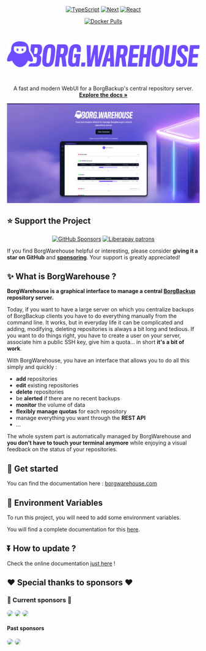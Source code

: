<div align="center">

[![TypeScript][typescript.js]][typescript-url]
[![Next][Next.js]][Next-url]
[![React][React.js]][React-url]

</div>
<div align="center">

[![Docker Pulls](https://img.shields.io/docker/pulls/borgwarehouse/borgwarehouse?label=borgwarehouse&style=for-the-badge&logo=docker)](https://hub.docker.com/r/borgwarehouse/borgwarehouse)



</div>

  <img src="public/borgwarehouse-logo-violet.svg" alt="BorgWarehouse" style="margin: 30px 0">

  <p align="center">
    A fast and modern WebUI for a BorgBackup's central repository server.
    <br />
    <a href="https://borgwarehouse.com"><strong>Explore the docs »</strong></a>
  </p>

<div align="center">
  <a href="https://borgwarehouse.com">
    <img src="medias/borgwarehouse-og.jpg" alt="presentation">
  </a>
</div>

## ⭐ Support the Project

<div align="center">
<a href="https://github.com/sponsors/Ravinou"><img alt="GitHub Sponsors" src="https://img.shields.io/github/sponsors/Ravinou?style=for-the-badge&logo=github&label=Github%20Sponsors&link=https%3A%2F%2Fgithub.com%2Fsponsors%2FRavinou"></a>
<a href="https://liberapay.com/R4VEN/"><img alt="Liberapay patrons" src="https://img.shields.io/liberapay/patrons/R4VEN?style=for-the-badge&logo=liberapay&label=Liberapay%20Sponsors&link=https%3A%2F%2Fliberapay.com%2FR4VEN"></a>
</div>

If you find BorgWarehouse helpful or interesting, please consider **giving it a star on GitHub** and **[sponsoring](https://github.com/sponsors/Ravinou)**. Your support is greatly appreciated!

## ✨ What is BorgWarehouse ?

**BorgWarehouse is a graphical interface to manage a central [BorgBackup](https://borgbackup.readthedocs.io/en/stable/#what-is-borgbackup) repository server.**

Today, if you want to have a large server on which you centralize backups of BorgBackup clients you have to do everything manually from the command line. It works, but in everyday life it can be complicated and adding, modifying, deleting repositories is always a bit long and tedious. If you want to do things right, you have to create a user on your server, associate him a public SSH key, give him a quota... in short **it's a bit of work**.

With BorgWarehouse, you have an interface that allows you to do all this simply and quickly :

- **add** repositories
- **edit** existing repositories
- **delete** repositories
- be **alerted** if there are no recent backups
- **monitor** the volume of data
- **flexibly manage quotas** for each repository
- manage everything you want through the **REST API**
- ... 

The whole system part is automatically managed by BorgWarehouse and **you don't have to touch your terminal anymore** while enjoying a visual feedback on the status of your repositories.

## 📖 Get started

You can find the documentation here : [borgwarehouse.com](https://borgwarehouse.com/docs/prologue/introduction/)

## 🔑 Environment Variables

To run this project, you will need to add some environment variables.

You will find a complete documentation for this [here](https://borgwarehouse.com/docs/admin-manual/env-vars/).

## ⏬ How to update ?

Check the online documentation [just here](https://borgwarehouse.com/docs/admin-manual/how-to-update/) !

<!-- MARKDOWN LINKS & IMAGES -->
<!-- https://www.markdownguide.org/basic-syntax/#reference-style-links -->

## ❤️ Special thanks to sponsors ❤️

### 🥇 Current sponsors 🥇

<a href="https://github.com/royalmoose"><img src="https://avatars.githubusercontent.com/royalmoose" style="width:50px; border-radius:50%;"/></a>
<a href="https://github.com/dhenry123"><img src="https://avatars.githubusercontent.com/dhenry123" style="width:50px; border-radius:50%;"/></a>
<a href="https://github.com/fphammerle"><img src="https://avatars.githubusercontent.com/fphammerle" style="width:50px; border-radius:50%;"/></a>

#### Past sponsors

<a href="https://github.com/shad-lp"><img src="https://avatars.githubusercontent.com/shad-lp" style="width:25px; border-radius:50%;"/></a>
<a href="https://github.com/Magneticdud"><img src="https://avatars.githubusercontent.com/Magneticdud" style="width:25px; border-radius:50%;"/></a>

[typescript.js]: https://img.shields.io/badge/TypeScript-3178C6?style=for-the-badge&logo=typescript&logoColor=white
[typescript-url]: https://www.typescriptlang.org/
[next.js]: https://img.shields.io/badge/next.js-000000?style=for-the-badge&logo=nextdotjs&logoColor=white
[next-url]: https://nextjs.org/
[react.js]: https://img.shields.io/badge/React-20232A?style=for-the-badge&logo=react&logoColor=61DAFB
[react-url]: https://reactjs.org/
